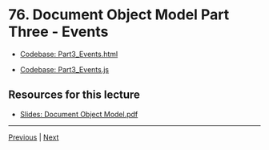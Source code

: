 # 76. Document Object Model Part Three - Events

-   [Codebase: Part3_Events.html](../../codebase/python-django/Document_Object_Model/Part3_Events.html)

-   [Codebase: Part3_Events.js](../../codebase/python-django/Document_Object_Model/Part3_Events.js)



##  Resources for this lecture


-   [Slides: Document Object Model.pdf](https://python-ds.s3.us-west-1.amazonaws.com/Python-and-Django-Full-Stack-Web-Developer-Bootcamp/Resources/Document+Object+Model.pdf)


---

[Previous](./75_Document-Object-Model-Part-Two-Content-Interaction.md) | [Next](./77_Document-Object-Model-Game-Project-Overview.md)